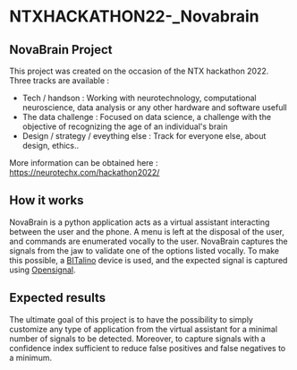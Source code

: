 # NTXHACKATHON22-_Novabrain

## NovaBrain Project

This project was created on the occasion of the NTX hackathon 2022. Three tracks are available :

- Tech / handson : Working with neurotechnology, computational neuroscience, data analysis or any other hardware and software usefull
- The data challenge : Focused on data science, a challenge with the objective of recognizing the age of an individual's brain
- Design / strategy / eveything else : Track for everyone else, about design, ethics..


More information can be obtained here : https://neurotechx.com/hackathon2022/


## How it works

NovaBrain is a python application acts as a virtual assistant interacting between the user and the phone. A menu is left at the disposal of the user, and commands are enumerated vocally to the user.
NovaBrain captures the signals from the jaw to validate one of the options listed vocally. To make this possible, a [BITalino](https://www.pluxbiosignals.com/collections/bitalino#:~:text=BITalino%20is%20an%20affordable%20%26%20open,and%20applications%20using%20physiological%20sensors.) device is used, and the expected signal is captured using [Opensignal](https://www.opensignal.com/).

## Expected results

The ultimate goal of this project is to have the possibility to simply customize any type of application from the virtual assistant for a minimal number of signals to be detected. Moreover, to capture signals with a confidence index sufficient to reduce false positives and false negatives to a minimum.
